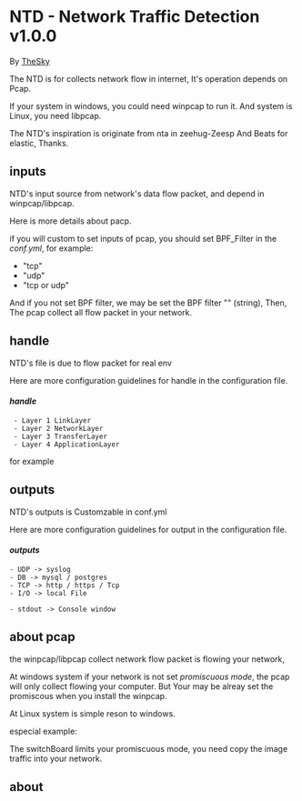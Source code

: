# NTD - Network Traffic Detection v1.0.0

By [TheSky](http://blog.xinjie.wang)

The NTD is for collects network flow in internet, It's operation depends on Pcap.

If your system in windows, you could need winpcap to run it. And system is Linux, you need libpcap.

The NTD's inspiration is originate from nta in zeehug-Zeesp And Beats for elastic, Thanks. 


## inputs
NTD's input source from network's data flow packet, and depend in winpcap/libpcap.

Here is more details about pacp. 

if you will custom to set inputs of pcap, you should set BPF_Filter in the *conf.yml*,
for example: 
- "tcp" 
 - "udp" 
  - "tcp or udp"
 
 And if you not set BPF filter, we may be set the BPF filter "" (string), Then, The pcap 
 collect all flow packet in your network.


## handle
NTD's file is due to flow packet for real env

Here are more configuration guidelines for handle in the configuration file.

#### *handle*
     
     - Layer 1 LinkLayer
     - Layer 2 NetworkLayer
     - Layer 3 TransferLayer
     - Layer 4 ApplicationLayer
     
for example
## outputs
NTD's outputs is Customzable in conf.yml

Here are more configuration guidelines for output in the configuration file.

#### *outputs*

    - UDP -> syslog
    - DB -> mysql / postgres
    - TCP -> http / https / Tcp
    - I/O -> local File
    
    - stdout -> Console window

## about pcap
the winpcap/libpcap collect network flow packet is flowing your network, 

At windows system if your network is not set *promiscuous mode*, the pcap will only collect
flowing your computer. But Your may be alreay set the promiscous when you install
 the winpcap.
 
 At Linux system is simple reson to windows.
 
 especial example:
 
 The switchBoard limits your promiscuous mode, you need copy
 the image traffic into your network.
 
 ## about 